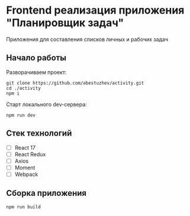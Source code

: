 # Frontend реализация приложения "Планировщик задач"

Приложения для составления списков личных и рабочих задач

## Начало работы

Разворачиваем проект:
```
git clone https://github.com/abestuzhev/activity.git
cd ./activity
npm i
```

Старт локального dev-сервера:
```
npm run dev
```

## Стек технологий

- [ ] React 17
- [ ] React Redux
- [ ] Axios
- [ ] Moment
- [ ] Webpack

## Сборка приложения
```
npm run build
``` 


